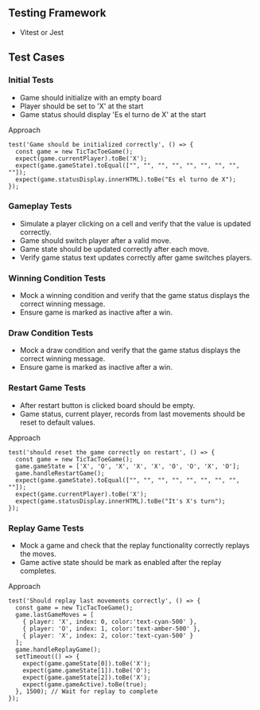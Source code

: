 ## Testing Framework
- Vitest or Jest

## Test Cases

### Initial Tests
- Game should initialize with an empty board
- Player should be set to 'X' at the start
- Game status should display 'Es el turno de X' at the start

Approach
```
test('Game should be initialized correctly', () => {
  const game = new TicTacToeGame();
  expect(game.currentPlayer).toBe('X');
  expect(game.gameState).toEqual(["", "", "", "", "", "", "", "", ""]);
  expect(game.statusDisplay.innerHTML).toBe("Es el turno de X");
});
```

### Gameplay Tests
- Simulate a player clicking on a cell and verify that the value is updated correctly.
- Game should switch player after a valid move.
- Game state should be updated correctly after each move.
- Verify game status text updates correctly after game switches players.

### Winning Condition Tests
- Mock a winning condition and verify that the game status displays the correct winning message.
- Ensure game is marked as inactive after a win.

### Draw Condition Tests
- Mock a draw condition and verify that the game status displays the correct winning message.
- Ensure game is marked as inactive after a win.

### Restart Game Tests
- After restart button is clicked board should be empty.
- Game status, current player, records from last movements should be reset to default values.

Approach
```
test('should reset the game correctly on restart', () => {
  const game = new TicTacToeGame();
  game.gameState = ['X', 'O', 'X', 'X', 'X', 'O', 'O', 'X', 'O'];
  game.handleRestartGame();
  expect(game.gameState).toEqual(["", "", "", "", "", "", "", "", ""]);
  expect(game.currentPlayer).toBe('X');
  expect(game.statusDisplay.innerHTML).toBe("It's X's turn");
});
```

### Replay Game Tests
- Mock a game and check that the replay functionality correctly replays the moves.
- Game active state should be mark as enabled after the replay completes.

Approach
```
test('Should replay last movements correctly', () => {
  const game = new TicTacToeGame();
  game.lastGameMoves = [
    { player: 'X', index: 0, color:'text-cyan-500' },
    { player: 'O', index: 1, color:'text-amber-500' },
    { player: 'X', index: 2, color:'text-cyan-500' }
  ];
  game.handleReplayGame();
  setTimeout(() => {
    expect(game.gameState[0]).toBe('X');
    expect(game.gameState[1]).toBe('O');
    expect(game.gameState[2]).toBe('X');
    expect(game.gameActive).toBe(true);
  }, 1500); // Wait for replay to complete
});
```
